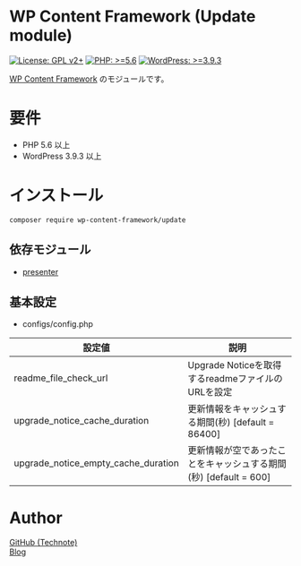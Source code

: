 # WP Content Framework (Update module)

[![License: GPL v2+](https://img.shields.io/badge/License-GPL%20v2%2B-blue.svg)](http://www.gnu.org/licenses/gpl-2.0.html)
[![PHP: >=5.6](https://img.shields.io/badge/PHP-%3E%3D5.6-orange.svg)](http://php.net/)
[![WordPress: >=3.9.3](https://img.shields.io/badge/WordPress-%3E%3D3.9.3-brightgreen.svg)](https://wordpress.org/)

[WP Content Framework](https://github.com/wp-content-framework/core) のモジュールです。

# 要件
- PHP 5.6 以上
- WordPress 3.9.3 以上

# インストール

``` composer require wp-content-framework/update ```  

## 依存モジュール
* [presenter](https://github.com/wp-content-framework/presenter)

## 基本設定
- configs/config.php  

|設定値|説明|
|---|---|
|readme_file_check_url|Upgrade Noticeを取得するreadmeファイルのURLを設定|
|upgrade_notice_cache_duration|更新情報をキャッシュする期間(秒) \[default = 86400]|
|upgrade_notice_empty_cache_duration|更新情報が空であったことをキャッシュする期間(秒) \[default = 600]|

# Author

[GitHub (Technote)](https://github.com/technote-space)  
[Blog](https://technote.space)
